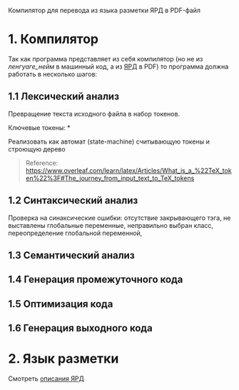 Компилятор для перевода из языка разметки ЯРД в PDF-файл

# 1. Компилятор

Так как программа представляет из себя компилятор (но не из *ленгуаге_нейм* в машинный код, а из [ЯРД](/docs/YARD.md) в PDF) то программа должна работать в несколько шагов:

## 1.1 Лексический анализ

Превращение текста исходного файла в набор токенов.

Ключевые токены: 
* 

Реализовать как автомат (state-machine) считывающую токены и строющую дерево 

> Reference: https://www.overleaf.com/learn/latex/Articles/What_is_a_%22TeX_token%22%3F#The_journey_from_input_text_to_TeX_tokens

## 1.2 Синтаксический анализ

Проверка на синаксические ошибки: отсутствие закрывающего тэга, не выставлены глобальные переменные, неправильно выбран класс, переопределение глобальной переменной, 

## 1.3 Семантический анализ



## 1.4 Генерация промежуточного кода



## 1.5 Оптимизация кода 



## 1.6 Генерация выходного кода 



# 2. Язык разметки 

Смотреть [описания ЯРД](/docs/YARD.md)
